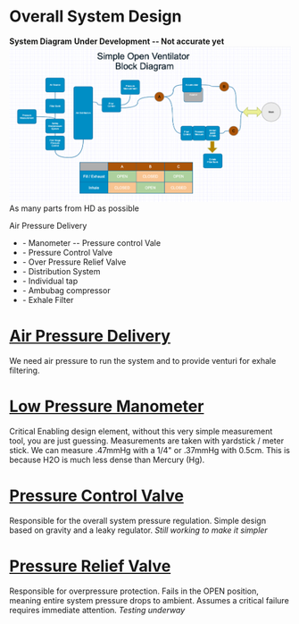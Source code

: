 # Overall System Design
**System Diagram**
**Under Development -- Not accurate yet**
![System Block Diagram](SystemBlockDiagram4.png)
As many parts from HD as possible

Air Pressure Delivery
* \- Manometer -- Pressure control Vale
* \- Pressure Control Valve
* \- Over Pressure Relief Valve
* \- Distribution System
* \- Individual tap
* \- Ambubag compressor
* \- Exhale Filter

# [Air Pressure Delivery](AirPressureDelivery/README.md)
We need air pressure to run the system and to provide venturi for exhale filtering.

# [Low Pressure Manometer](LowPressureManometer/README.md)
Critical Enabling design element, without this very simple measurement tool, you are just guessing. Measurements are taken with yardstick / meter stick. We can measure .47mmHg with a 1/4" or .37mmHg with 0.5cm. This is because H2O is much less dense than Mercury (Hg).

# [Pressure Control Valve](PressureControlValve/README.md)
Responsible for the overall system pressure regulation. Simple design based on gravity and a leaky regulator. *Still working to make it simpler*

# [Pressure Relief Valve](PressureRelief/README.md)
Responsible for overpressure protection. Fails in the OPEN position, meaning entire system pressure drops to ambient. Assumes a critical failure requires immediate attention. *Testing underway*
